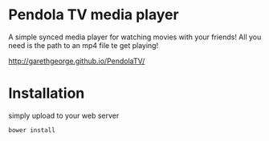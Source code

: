 # Pendola TV media player
A simple synced media player for watching movies with your friends! All you need is the path to an mp4 file te get playing!

http://garethgeorge.github.io/PendolaTV/

# Installation
simply upload to your web server
```
bower install
```

